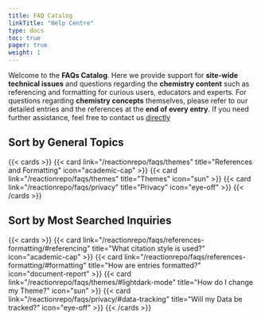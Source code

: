 ```yaml
---
title: FAQ Catalog
linkTitle: "Help Centre"
type: docs
toc: true
pager: true
weight: 1
---
```


Welcome to the **FAQs Catalog**. Here we provide support for **site-wide technical issues** and questions regarding the **chemistry content** such as referencing and formatting for curious users, educators and experts. For questions regarding **chemistry concepts** themselves, please refer to our detailed entries and the references at the **end of every entry**. If you need further assistance, feel free to contact us [directly](reactionrepo/contact-us/)


## Sort by General Topics

{{< cards >}}
  {{< card link="/reactionrepo/faqs/themes" title="References and Formatting" icon="academic-cap" >}}
  {{< card link="/reactionrepo/faqs/themes" title="Themes" icon="sun" >}}
  {{< card link="/reactionrepo/faqs/privacy" title="Privacy" icon="eye-off" >}}
{{< /cards >}}

## Sort by Most Searched Inquiries

{{< cards >}}
  {{< card link="/reactionrepo/faqs/references-formatting/#referencing" title="What citation style is used?" icon="academic-cap" >}}
  {{< card link="/reactionrepo/faqs/references-formatting/#formatting" title="How are entries formatted?" icon="document-report" >}}
  {{< card link="/reactionrepo/faqs/themes/#lightdark-mode" title="How do I change my Theme?" icon="sun" >}}
  {{< card link="/reactionrepo/faqs/privacy/#data-tracking" title="Will my Data be tracked?" icon="eye-off" >}}
{{< /cards >}}


